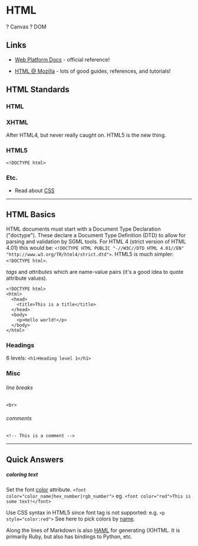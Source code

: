 HTML
====


? Canvas
? DOM


Links
-----

- [Web Platform Docs](http://docs.webplatform.org/wiki/Main_Page) - official reference!

- [HTML @ Mozilla](https://developer.mozilla.org/en-US/docs/Web/HTML) - lots of good guides, references, and tutorials!




HTML Standards
--------------

### HTML




### XHTML

After HTML4, but never really caught on.  HTML5 is the new thing.


### HTML5

`<!DOCTYPE html>`


### Etc.

- Read about [CSS](css.html)


***

HTML Basics
-----------

HTML documents must start with a Document Type Declaration ("doctype"). These declare a Document Type Definition (DTD) to allow for parsing and validation by SGML tools. For HTML 4 (strict version of HTML 4.01) this would be:
`<!DOCTYPE HTML PUBLIC "-//W3C//DTD HTML 4.01//EN" "http://www.w3.org/TR/html4/strict.dtd">`. HTML5 is much simpler: `<!DOCTYPE html>`.


*tags* and *attributes* which are name-value pairs (it's a good idea to quote attribute values).

```
<!DOCTYPE html>
<html>
  <head>
    <title>This is a title</title>
  </head>
  <body>
    <p>Hello world!</p>
  </body>
</html>
```

### Headings

6 levels:
`<h1>Heading level 1</h1>`


### Misc

###### line breaks
`<br>`

###### comments
`<!-- This is a comment -->`


***

Quick Answers
-------------

##### coloring text

Set the font [color](http://www.w3schools.com/tags/att_font_color.asp) attribute.
`<font color="color_name|hex_number|rgb_number">`
eg. `<font color="red">This is some text!</font>`

Use CSS syntax in HTML5 since font tag is not supported:
e.g. `<p style="color:red">`
See here to pick colors by [name](http://www.w3schools.com/cssref/css_colornames.asp).



Along the lines of Markdown is also [HAML](http://haml.info/) for generating (X)HTML. It is primarily Ruby, but also has bindings to Python, etc.
